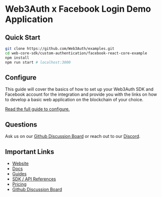 # Web3Auth x Facebook Login Demo Application

## Quick Start

```bash
git clone https://github.com/Web3Auth/examples.git
cd web-core-sdk/custom-authentication/facebook-react-core-example
npm install
npm run start # localhost:3000
```

## Configure

This guide will cover the basics of how to set up your Web3Auth SDK and Facebook
account for the integration and provide you with the links on how to develop a
basic web application on the blockchain of your choice.

[Read the full guide to configure.](https://web3auth.io/docs/guides/facebook)

## Questions

Ask us on our
[Github Discussion Board](https://github.com/orgs/Web3Auth/discussions) or reach
out to our [Discord](https://discord.gg/web3auth).

## Important Links

- [Website](https://web3auth.io)
- [Docs](https://web3auth.io/docs)
- [Guides](https://web3auth.io/docs/guides)
- [SDK / API References](https://web3auth.io/docs/sdk)
- [Pricing](https://web3auth.io/pricing.html)
- [Github Discussion Board](https://github.com/orgs/Web3Auth/discussions)
